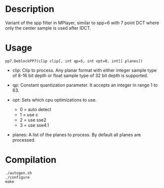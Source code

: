 Description
===========

Variant of the spp filter in MPlayer, similar to spp=6 with 7 point DCT where only the center sample is used after IDCT.


Usage
=====

    pp7.DeblockPP7(clip clip[, int qp=5, int opt=0, int[] planes])

* clip: Clip to process. Any planar format with either integer sample type of 8-16 bit depth or float sample type of 32 bit depth is supported.

* qp: Constant quantization parameter. It accepts an integer in range 1 to 63.

* opt: Sets which cpu optimizations to use.
  * 0 = auto detect
  * 1 = use c
  * 2 = use sse2
  * 3 = use sse4.1

* planes: A list of the planes to process. By default all planes are processed.


Compilation
===========

```
./autogen.sh
./configure
make
```

